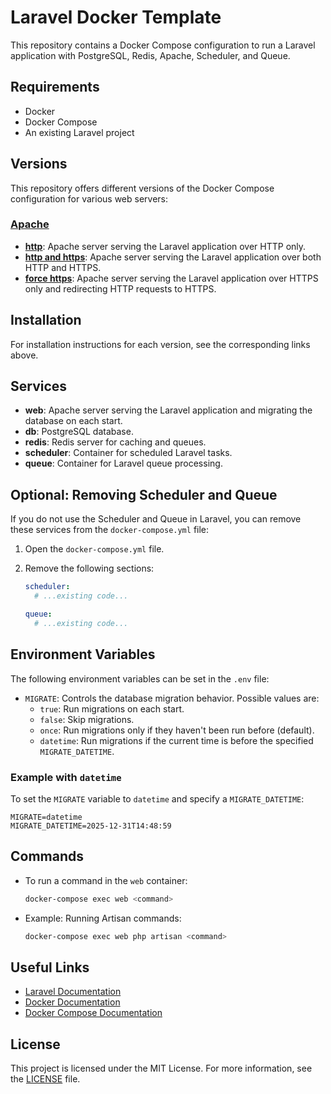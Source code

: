 # Laravel Docker Template

This repository contains a Docker Compose configuration to run a Laravel application with PostgreSQL, Redis, Apache, Scheduler, and Queue.

## Requirements

- Docker
- Docker Compose
- An existing Laravel project

## Versions

This repository offers different versions of the Docker Compose configuration for various web servers:

### [Apache](docs/apache/README.md)

- [**http**](docs/apache/http.md): Apache server serving the Laravel application over HTTP only.
- [**http and https**](docs/apache/http_https.md): Apache server serving the Laravel application over both HTTP and HTTPS.
- [**force https**](docs/apache/force_https.md): Apache server serving the Laravel application over HTTPS only and redirecting HTTP requests to HTTPS.

## Installation

For installation instructions for each version, see the corresponding links above.

## Services

- **web**: Apache server serving the Laravel application and migrating the database on each start.
- **db**: PostgreSQL database.
- **redis**: Redis server for caching and queues.
- **scheduler**: Container for scheduled Laravel tasks.
- **queue**: Container for Laravel queue processing.

## Optional: Removing Scheduler and Queue

If you do not use the Scheduler and Queue in Laravel, you can remove these services from the `docker-compose.yml` file:

1. Open the `docker-compose.yml` file.
2. Remove the following sections:

    ```yaml
    scheduler:
      # ...existing code...
    
    queue:
      # ...existing code...
    ```

## Environment Variables

The following environment variables can be set in the `.env` file:

- `MIGRATE`: Controls the database migration behavior. Possible values are:
  - `true`: Run migrations on each start.
  - `false`: Skip migrations.
  - `once`: Run migrations only if they haven't been run before (default).
  - `datetime`: Run migrations if the current time is before the specified `MIGRATE_DATETIME`.

### Example with `datetime`

To set the `MIGRATE` variable to `datetime` and specify a `MIGRATE_DATETIME`:

```env
MIGRATE=datetime
MIGRATE_DATETIME=2025-12-31T14:48:59
```

## Commands

- To run a command in the `web` container:

    ```bash
    docker-compose exec web <command>
    ```

- Example: Running Artisan commands:

    ```bash
    docker-compose exec web php artisan <command>
    ```

## Useful Links

- [Laravel Documentation](https://laravel.com/docs)
- [Docker Documentation](https://docs.docker.com/)
- [Docker Compose Documentation](https://docs.docker.com/compose/)

## License

This project is licensed under the MIT License. For more information, see the [LICENSE](LICENSE) file.
